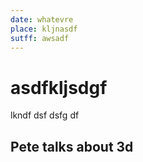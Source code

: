 ```yaml
---
date: whatevre
place: kljnasdf
sutff: awsadf
---
```


# asdfkljsdgf

lkndf
dsf
dsfg
df



## Pete talks about 3d

